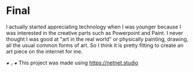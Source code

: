 # Final
I actually started appreciating technology when I was younger because I was interested in the creative parts such as Powerpoint and Paint. I never thought I was good at "art in the real world" or physically painting, drawing, all the usual common forms of art. So I think it is pretty fitting to create an art piece on the internet for me. 

◕ ◞ ◕ This project was made using https://netnet.studio
